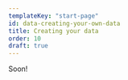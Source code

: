 ```yaml
---
templateKey: "start-page"
id: data-creating-your-own-data
title: Creating your data
order: 10
draft: true
---
```


Soon!
